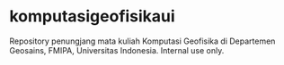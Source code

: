 # komputasigeofisikaui
Repository penungjang mata kuliah Komputasi Geofisika di Departemen Geosains, FMIPA, Universitas Indonesia. Internal use only. 
